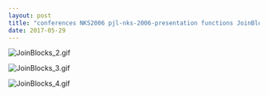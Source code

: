```yaml
---
layout: post
title: "conferences NKS2006 pjl-nks-2006-presentation functions JoinBlocks.nb"
date: 2017-05-29
---
```


![JoinBlocks_2.gif](../../../assets/2017/05/29/JoinBlocks-500px/JoinBlocks_2.gif)

![JoinBlocks_3.gif](../../../assets/2017/05/29/JoinBlocks-500px/JoinBlocks_3.gif)

![JoinBlocks_4.gif](../../../assets/2017/05/29/JoinBlocks-500px/JoinBlocks_4.gif)

